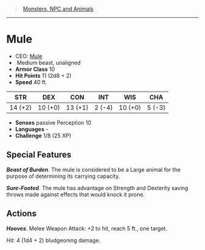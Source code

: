 ﻿---
!MonsterVO
Type: beast
Size: Medium
Alignment: unaligned
ArmorClass: 10
HitPoints: 11 (2d8 + 2)
Speed: 40 ft.
Strength: 14 (+2)
Dexterity: 10 (+0)
Constitution: 13 (+1)
Intelligence: ' 2 (-4)'
Wisdom: 10 (+0)
Charisma: ' 5 (-3)'
Senses: passive Perception 10
Languages: '-'
Challenge: 1/8 (25 XP)
Id: monsters_vo.md#mule
ParentLink: monsters_vo.md#monsters-npc-and-animals
Name: Mule
ParentName: Monsters, NPC and Animals
NameLevel: 1
AltName: '[Mule](hd_monsters_mule.md)'
---
> [Monsters, NPC and Animals](srd_monsters.md)

---

# Mule

- CEO: [Mule](hd_monsters_mule.md)
-  Medium beast, unaligned
- **Armor Class** 10
- **Hit Points** 11 (2d8 + 2)
- **Speed** 40 ft.

|STR|DEX|CON|INT|WIS|CHA|
|---|---|---|---|---|---|
|14 (+2)|10 (+0)|13 (+1)| 2 (-4)|10 (+0)| 5 (-3)|

- **Senses** passive Perception 10
- **Languages** -
- **Challenge** 1/8 (25 XP)

## Special Features

**_Beast of Burden_**. The mule is considered to be a Large animal for the purpose of determining its carrying capacity.

**_Sure-Footed_**. The mule has advantage on Strength and Dexterity saving throws made against effects that would knock it prone.

## Actions

**_Hooves_**. Melee Weapon Attack: +2 to hit, reach 5 ft., one target.

_Hit_: 4 (1d4 + 2) bludgeoning damage.

